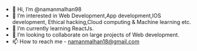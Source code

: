 - 👋 Hi, I’m @namanmalhan98
- 👀 I’m interested in Web Development,App development,IOS development, Ethical hacking,Cloud computing & Machine learning etc.
- 🌱 I’m currently learning ReactJs.
- 💞️ I’m looking to collaborate on large projects of Web development.
- 📫 How to reach me - namanmalhan18@gmail.com

<!---
namanmalhan98/namanmalhan98 is a ✨ special ✨ repository because its `README.md` (this file) appears on your GitHub profile.
You can click the Preview link to take a look at your changes.
--->
